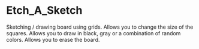 # Etch_A_Sketch
Sketching / drawing board using grids.
Allows you to change the size of the squares.
Allows you to draw in black, gray or a combination of random colors.
Allows you to erase the board.

